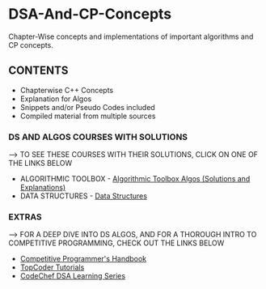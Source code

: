 # DSA-And-CP-Concepts

Chapter-Wise concepts and implementations of important algorithms and CP concepts.

## CONTENTS

* Chapterwise C++ Concepts
* Explanation for Algos
* Snippets and/or Pseudo Codes included
* Compiled material from multiple sources

### DS AND ALGOS COURSES WITH SOLUTIONS

--> TO SEE THESE COURSES WITH THEIR SOLUTIONS, CLICK ON ONE OF THE LINKS BELOW

* ALGORITHMIC TOOLBOX - [Algorithmic Toolbox Algos (Solutions and Explanations)](https://github.com/devgoel186/Algorithmic_Toolbox_Algos)
* DATA STRUCTURES - [Data Structures](https://github.com/devgoel186/Data_Structures)

### EXTRAS

--> FOR A DEEP DIVE INTO DS ALGOS, AND FOR A THOROUGH INTRO TO COMPETITIVE PROGRAMMING, CHECK OUT THE LINKS BELOW

* [Competitive Programmer's Handbook](https://cses.fi/book/book.pdf)
* [TopCoder Tutorials](https://www.topcoder.com/community/competitive-programming/tutorials/)
* [CodeChef DSA Learning Series](https://www.codechef.com/LEARNDSA?order=desc&sortBy=successful_submissions)
